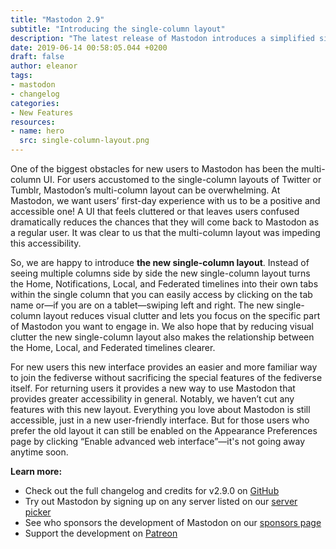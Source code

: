 ```yaml
---
title: "Mastodon 2.9"
subtitle: "Introducing the single-column layout"
description: "The latest release of Mastodon introduces a simplified single-column interface as the new default for new users"
date: 2019-06-14 00:58:05.044 +0200
draft: false
author: eleanor
tags:
- mastodon
- changelog
categories:
- New Features
resources:
- name: hero
  src: single-column-layout.png
---
```


One of the biggest obstacles for new users to Mastodon has been the multi-column UI. For users accustomed to the single-column layouts of Twitter or Tumblr, Mastodon’s multi-column layout can be overwhelming. At Mastodon, we want users’ first-day experience with us to be a positive and accessible one! A UI that feels cluttered or that leaves users confused dramatically reduces the chances that they will come back to Mastodon as a regular user. It was clear to us that the multi-column layout was impeding this accessibility.

So, we are happy to introduce **the new single-column layout**. Instead of seeing multiple columns side by side the new single-column layout turns the Home, Notifications, Local, and Federated timelines into their own tabs within the single column that you can easily access by clicking on the tab name or—if you are on a tablet—swiping left and right. The new single-column layout reduces visual clutter and lets you focus on the specific part of Mastodon you want to engage in. We also hope that by reducing visual clutter the new single-column layout also makes the relationship between the Home, Local, and Federated timelines clearer.

For new users this new interface provides an easier and more familiar way to join the fediverse without sacrificing the special features of the fediverse itself. For returning users it provides a new way to use Mastodon that provides greater accessibility in general. Notably, we haven’t cut any features with this new layout. Everything you love about Mastodon is still accessible, just in a new user-friendly interface. But for those users who prefer the old layout it can still be enabled on the Appearance Preferences page by clicking “Enable advanced web interface”—it's not going away anytime soon.

**Learn more:**

* Check out the full changelog and credits for v2.9.0 on [GitHub](https://github.com/tootsuite/mastodon/releases/tag/v2.9.0)
* Try out Mastodon by signing up on any server listed on our [server picker](https://joinmastodon.org/#getting-started)
* See who sponsors the development of Mastodon on our [sponsors page](https://joinmastodon.org/sponsors)
* Support the development on [Patreon](https://patreon.com/mastodon)
